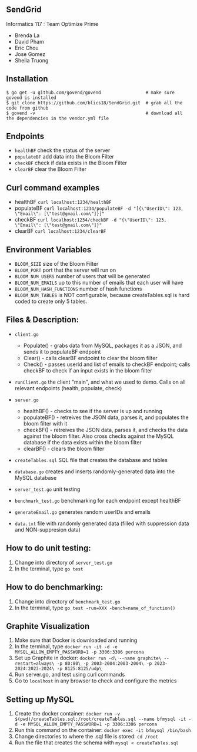 SendGrid
-------------

Informatics 117 : Team Optimize Prime

- Brenda La
- David Pham
- Eric Chou
- Jose Gomez
- Sheila Truong

## Installation
```
$ go get -u github.com/govend/govend                 # make sure govend is installed
$ git clone https://github.com/blics18/SendGrid.git  # grab all the code from github
$ govend -v                                          # download all the dependencies in the vendor.yml file
```

## Endpoints

- ```healthBF```    check the status of the server
- ```populateBF```  add data into the Bloom Filter
- ```checkBF```     check if data exists in the Bloom Filter
- ```clearBF```     clear the Bloom Filter

## Curl command examples

- healthBF   ```curl localhost:1234/healthBF```
- populateBF ```curl localhost:1234/populateBF -d "[{\"UserID\": 123, \"Email\": [\"test@gmail.com\"]}]"```
- checkBF    ```curl localhost:1234/checkBF -d "{\"UserID\": 123, \"Email\": [\"test@gmail.com\"]}"```
- clearBF    ```curl localhost:1234/clearBF```

## Environment Variables

- ```BLOOM_SIZE``` size of the Bloom Filter
- ```BLOOM_PORT``` port that the server will run on
- ```BLOOM_NUM_USERS``` number of users that will be generated
- ```BLOOM_NUM_EMAILS``` up to this number of emails that each user will have
- ```BLOOM_NUM_HASH_FUNCTIONS``` number of hash functions
- ```BLOOM_NUM_TABLES``` is NOT configurable, because createTables.sql is hard coded to create only 5 tables. 

## Files & Description:

- ```client.go``` 
  - Populate() - grabs data from MySQL, packages it as a JSON, and sends it to populateBF endpoint
  - Clear() - calls clearBF endpoint to clear the bloom filter
  - Check() - passes userid and list of emails to checkBF endpoint; calls checkBF to check if an input exists in the bloom   filter
  
- ```runClient.go``` the client "main", and what we used to demo. Calls on all relevant endpoints (health, populate, check) 
  
- ```server.go``` 
  - healthBF() - checks to see if the server is up and running
  - populateBF() - retreives the JSON data, parses it, and populates the bloom filter with it
  - checkBF() - retreives the JSON data, parses it, and checks the data against the bloom filter. Also cross checks against the MySQL database if the data exists within the bloom filter
  - clearBF() - clears the bloom filter
  
- ```createTables.sql``` SQL file that creates the database and tables

- ```database.go``` creates and inserts randomly-generated data into the MySQL database

- ```server_test.go``` unit testing
  
- ```benchmark_test.go``` benchmarking for each endpoint except healthBF
  
- ```generateEmail.go``` generates random userIDs and emails

- ```data.txt``` file with randomly generated data (filled with suppression data and NON-suppresion data)

## How to do unit testing:

  1. Change into directory of ```server_test.go```
  2. In the terminal, type ```go test```

## How to do benchmarking:

  1. Change into directory of ```benchmark_test.go```
  2. In the terminal, type ```go test -run=XXX -bench=name_of_function()```
  
## Graphite Visualization

  1. Make sure that Docker is downloaded and running
  2. In the terminal, type ```docker run -it -d -e MYSQL_ALLOW_EMPTY_PASSWORD=1 -p 3306:3306 percona```
  3. Set up Graphite in docker:
         ```docker run -d\
         --name graphite\
         --restart=always\
         -p 80:80\
         -p 2003-2004:2003-2004\
         -p 2023-2024:2023-2024\
         -p 8125:8125/udp\```
  7. Run server.go, and test using curl commands
  8. Go to ```localhost``` in any browser to check and configure the metrics
  
## Setting up MySQL

1. Create the docker container: ```docker run -v $(pwd)/createTables.sql:/root/createTables.sql --name bfmysql -it -d -e MYSQL_ALLOW_EMPTY_PASSWORD=1 -p 3306:3306 percona```
2. Run this command on the container: ```docker exec -it bfmysql /bin/bash```
3. Change directories to where the .sql file is stored: ```cd /root```
4. Run the file that creates the schema with ```mysql < createTables.sql```
